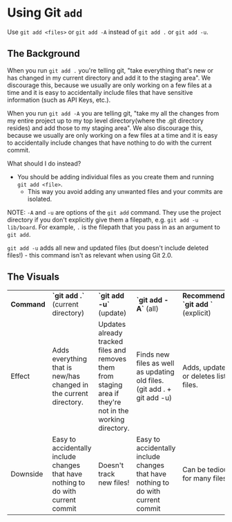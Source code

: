 # Using Git `add`

Use `git add <files>` or `git add -A` instead of `git add .` or `git add -u`.

## The Background

When you run `git add .`  you're telling git, "take everything that's new or has changed in my current directory and add it to the staging area". We discourage this, because we usually are only working on a few files at a time and it is easy to accidentally include files that have sensitive information (such as API Keys, etc.).

When you run `git add -A` you are telling git, "take my all the changes from my entire project up to my top level directory(where the .git directory resides) and add those to my staging area". We also discourage this, because we usually are only working on a few files at a time and it is easy to accidentally include changes that have nothing to do with the current commit.

What should I do instead?

-  You should be adding individual files as you create them and running `git add <file>`.
    - This way you avoid adding any unwanted files and your commits are isolated. 

NOTE: `-A` and `-u` are options of the `git add` command. They use the project
directory if you don't explicitly give them a filepath, e.g. `git add -u lib/board`. For example, `.` is the filepath that you pass in as an argument to `git add`.

`git add -u` adds all new and updated files (but doesn't include deleted files!) - this command isn't as relevant when using Git 2.0.  


## The Visuals

<table>
  <tr>
    <td><strong>Command</strong></td>
    <td><strong>`git add .`</strong> (current directory)</td>
    <td><strong>`git add -u`</strong> (update)</td>
    <td><strong>`git add -A`</strong> (all)</td>
    <td><strong>Recommended: `git add <files>`</strong> (explicit)</td>
  </tr>
  <tr>
    <td>Effect</td>
    <td>Adds everything that is new/has changed in the current directory.</td>
    <td>Updates already tracked files and removes them from staging area if they're not in the working directory.</td>
    <td>Finds new files as well as updating old files. (git add . + git add -u)</td>
    <td>Adds, updates or deletes listed files.</td>
  </tr>
  <tr>
    <td>Downside</td>
    <td>Easy to accidentally include changes that have nothing to do with current commit</td>
    <td>Doesn't track new files!</td>
    <td>Easy to accidentally include changes that have nothing to do with current commit</td>
    <td>Can be tedious for many files.</td>
  </tr>
</table>
